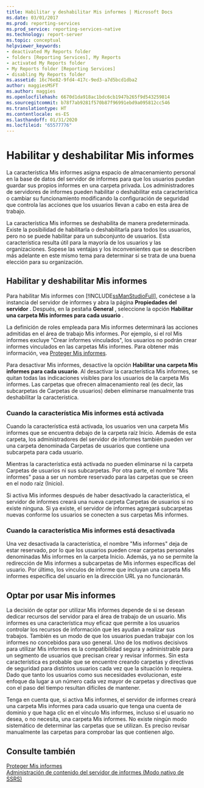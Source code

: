 ```yaml
---
title: Habilitar y deshabilitar Mis informes | Microsoft Docs
ms.date: 03/01/2017
ms.prod: reporting-services
ms.prod_service: reporting-services-native
ms.technology: report-server
ms.topic: conceptual
helpviewer_keywords:
- deactivated My Reports folder
- folders [Reporting Services], My Reports
- activated My Reports folder
- My Reports folder [Reporting Services]
- disabling My Reports folder
ms.assetid: 16c76e82-9fd4-417c-9ed3-a7d5bcd1dba2
author: maggiesMSFT
ms.author: maggies
ms.openlocfilehash: 6670d1da918ac1bdc6cb1947b265f9d543259814
ms.sourcegitcommit: b78f7ab9281f570b87f96991ebd9a095812cc546
ms.translationtype: HT
ms.contentlocale: es-ES
ms.lasthandoff: 01/31/2020
ms.locfileid: "65577776"
---
```

# <a name="enable-and-disable-my-reports"></a>Habilitar y deshabilitar Mis informes
  La característica Mis informes asigna espacio de almacenamiento personal en la base de datos del servidor de informes para que los usuarios puedan guardar sus propios informes en una carpeta privada. Los administradores de servidores de informes pueden habilitar o deshabilitar esta característica o cambiar su funcionamiento modificando la configuración de seguridad que controla las acciones que los usuarios llevan a cabo en esta área de trabajo.  
  
 La característica Mis informes se deshabilita de manera predeterminada. Existe la posibilidad de habilitarla o deshabilitarla para todos los usuarios, pero no se puede habilitar para un subconjunto de usuarios. Esta característica resulta útil para la mayoría de los usuarios y las organizaciones. Sopese las ventajas y los inconvenientes que se describen más adelante en este mismo tema para determinar si se trata de una buena elección para su organización.  
  
## <a name="how-to-enable-and-disable-my-reports"></a>Habilitar y deshabilitar Mis informes  
 Para habilitar Mis informes con [!INCLUDE[ssManStudioFull](../../includes/ssmanstudiofull-md.md)], conéctese a la instancia del servidor de informes y abra la página **Propiedades del servidor** . Después, en la pestaña **General** , seleccione la opción **Habilitar una carpeta Mis informes para cada usuario** .  
  
 La definición de roles empleada para Mis informes determinará las acciones admitidas en el área de trabajo Mis informes. Por ejemplo, si el rol Mis informes excluye "Crear informes vinculados", los usuarios no podrán crear informes vinculados en las carpetas Mis informes. Para obtener más información, vea [Proteger Mis informes](../../reporting-services/security/secure-my-reports.md).  
  
 Para desactivar Mis informes, desactive la opción **Habilitar una carpeta Mis informes para cada usuario**. Al desactivar la característica Mis informes, se quitan todas las indicaciones visibles para los usuarios de la carpeta Mis informes. Las carpetas que ofrecen almacenamiento real (es decir, las subcarpetas de Carpetas de usuarios) deben eliminarse manualmente tras deshabilitar la característica.  
  
### <a name="when-my-reports-is-activated"></a>Cuando la característica Mis informes está activada  
 Cuando la característica está activada, los usuarios ven una carpeta Mis informes que se encuentra debajo de la carpeta raíz Inicio. Además de esta carpeta, los administradores del servidor de informes también pueden ver una carpeta denominada Carpetas de usuarios que contiene una subcarpeta para cada usuario.  
  
 Mientras la característica está activada no pueden eliminarse ni la carpeta Carpetas de usuarios ni sus subcarpetas. Por otra parte, el nombre "Mis informes" pasa a ser un nombre reservado para las carpetas que se creen en el nodo raíz (Inicio).  
  
 Si activa Mis informes después de haber desactivado la característica, el servidor de informes creará una nueva carpeta Carpetas de usuarios si no existe ninguna. Si ya existe, el servidor de informes agregará subcarpetas nuevas conforme los usuarios se conecten a sus carpetas Mis informes.  
  
### <a name="when-my-reports-is-deactivated"></a>Cuando la característica Mis informes está desactivada  
 Una vez desactivada la característica, el nombre "Mis informes" deja de estar reservado, por lo que los usuarios pueden crear carpetas personales denominadas Mis informes en la carpeta Inicio. Además, ya no se permite la redirección de Mis informes a subcarpetas de Mis informes específicas del usuario. Por último, los vínculos de informe que incluyan una carpeta Mis informes específica del usuario en la dirección URL ya no funcionarán.  
  
## <a name="choosing-to-use-my-reports"></a>Optar por usar Mis informes  
 La decisión de optar por utilizar Mis informes depende de si se desean dedicar recursos del servidor para el área de trabajo de un usuario. Mis informes es una característica muy eficaz que permite a los usuarios controlar los recursos de información que les ayudan a realizar sus trabajos. También es un modo de que los usuarios puedan trabajar con los informes no concebidos para uso general. Uno de los motivos decisivos para utilizar Mis informes es la compatibilidad segura y administrable para un segmento de usuarios que precisan crear y revisar informes. Sin esta característica es probable que se encuentre creando carpetas y directivas de seguridad para distintos usuarios cada vez que la situación lo requiera. Dado que tanto los usuarios como sus necesidades evolucionan, este enfoque da lugar a un número cada vez mayor de carpetas y directivas que con el paso del tiempo resultan difíciles de mantener.  
  
 Tenga en cuenta que, si activa Mis informes, el servidor de informes creará una carpeta Mis informes para cada usuario que tenga una cuenta de dominio y que haga clic en el vínculo Mis informes, incluso si el usuario no desea, o no necesita, una carpeta Mis informes. No existe ningún modo sistemático de determinar las carpetas que se utilizan. Es preciso revisar manualmente las carpetas para comprobar las que contienen algo.  
  
## <a name="see-also"></a>Consulte también  
 [Proteger Mis informes](../../reporting-services/security/secure-my-reports.md)   
 [Administración de contenido del servidor de informes &#40;Modo nativo de SSRS&#41;](../../reporting-services/report-server/report-server-content-management-ssrs-native-mode.md)  
  
  
